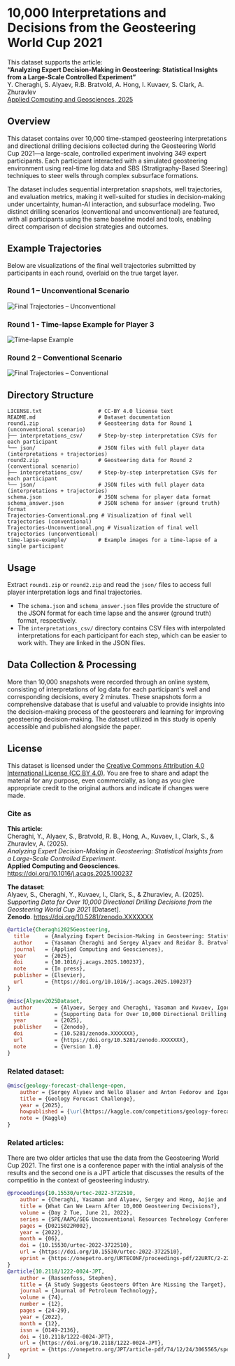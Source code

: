 # 10,000 Interpretations and Decisions from the Geosteering World Cup 2021

This dataset supports the article:  
**“Analyzing Expert Decision-Making in Geosteering: Statistical Insights from a Large-Scale Controlled Experiment”**  
Y. Cheraghi, S. Alyaev, R.B. Bratvold, A. Hong, I. Kuvaev, S. Clark, A. Zhuravlev  
[Applied Computing and Geosciences, 2025](https://doi.org/10.1016/j.acags.2025.100237)

## Overview

This dataset contains over 10,000 time-stamped geosteering interpretations and directional drilling decisions collected during the Geosteering World Cup 2021—a large-scale, controlled experiment involving 349 expert participants. Each participant interacted with a simulated geosteering environment using real-time log data and SBS (Stratigraphy-Based Steering) techniques to steer wells through complex subsurface formations.

The dataset includes sequential interpretation snapshots, well trajectories, and evaluation metrics, making it well-suited for studies in decision-making under uncertainty, human-AI interaction, and subsurface modeling. Two distinct drilling scenarios (conventional and unconventional) are featured, with all participants using the same baseline model and tools, enabling direct comparison of decision strategies and outcomes.

## Example Trajectories

Below are visualizations of the final well trajectories submitted by participants in each round, overlaid on the true target layer.

### Round 1 – Unconventional Scenario

![Final Trajectories – Unconventional](Trajectories-Unconventional.png)

### Round 1 - Time-lapse Example for Player 3

![Time-lapse Example](time-lapse-example/Player003.gif)

### Round 2 – Conventional Scenario

![Final Trajectories – Conventional](Trajectories-Conventional.png)


## Directory Structure
```
LICENSE.txt                  # CC-BY 4.0 license text
README.md                    # Dataset documentation
round1.zip                   # Geosteering data for Round 1 (unconventional scenario)
├── interpretations_csv/     # Step-by-step interpretation CSVs for each participant
└── json/                    # JSON files with full player data (interpretations + trajectories)
round2.zip                   # Geosteering data for Round 2 (conventional scenario)
├── interpretations_csv/     # Step-by-step interpretation CSVs for each participant
└── json/                    # JSON files with full player data (interpretations + trajectories)
schema.json                  # JSON schema for player data format
schema_answer.json           # JSON schema for answer (ground truth) format
Trajectories-Conventional.png # Visualization of final well trajectories (conventional)
Trajectories-Unconventional.png # Visualization of final well trajectories (unconventional)
time-lapse-example/          # Example images for a time-lapse of a single participant
```

## Usage
Extract `round1.zip` or `round2.zip` and read the `json/` files to access full player interpretation logs and final trajectories.
 - The `schema.json` and `schema_answer.json` files provide the structure of the JSON format for each time lapse and the answer (ground truth) format, respectively.
 - The `interpretations_csv/` directory contains CSV files with interpolated interpretations for each participant for each step, which can be easier to work with. They are linked in the JSON files.

## Data Collection & Processing

More than 10,000 snapshots were recorded through an online system, consisting of interpretations of log data for each participant's well and corresponding decisions, every 2 minutes. These snapshots form a comprehensive database that is useful and valuable to provide insights into the decision-making process of the geosteerers and learning for improving geosteering decision-making. The dataset utilized in this study is openly accessible and published alongside the paper.



## License
This dataset is licensed under the [Creative Commons Attribution 4.0 International License (CC BY 4.0)](https://creativecommons.org/licenses/by/4.0/). You are free to share and adapt the material for any purpose, even commercially, as long as you give appropriate credit to the original authors and indicate if changes were made.

### Cite as

**This article**:  
Cheraghi, Y., Alyaev, S., Bratvold, R. B., Hong, A., Kuvaev, I., Clark, S., & Zhuravlev, A. (2025).  
*Analyzing Expert Decision-Making in Geosteering: Statistical Insights from a Large-Scale Controlled Experiment*.  
**Applied Computing and Geosciences**. https://doi.org/10.1016/j.acags.2025.100237

**The dataset**:  
Alyaev, S., Cheraghi, Y., Kuvaev, I., Clark, S., & Zhuravlev, A. (2025).  
*Supporting Data for Over 10,000 Directional Drilling Decisions from the Geosteering World Cup 2021* [Dataset].  
**Zenodo**. https://doi.org/10.5281/zenodo.XXXXXXX

```bibtex
@article{Cheraghi2025Geosteering,
  title     = {Analyzing Expert Decision-Making in Geosteering: Statistical Insights from a Large-Scale Controlled Experiment},
  author    = {Yasaman Cheraghi and Sergey Alyaev and Reidar B. Bratvold and Aojie Hong and Igor Kuvaev and Stephen Clark and Andrei Zhuravlev},
  journal   = {Applied Computing and Geosciences},
  year      = {2025},
  doi       = {10.1016/j.acags.2025.100237},
  note      = {In press},
  publisher = {Elsevier},
  url       = {https://doi.org/10.1016/j.acags.2025.100237}
}

@misc{Alyaev2025Dataset,
  author       = {Alyaev, Sergey and Cheraghi, Yasaman and Kuvaev, Igor and Clark, Stephen and Zhuravlev, Andrei},
  title        = {Supporting Data for Over 10,000 Directional Drilling Decisions from the Geosteering World Cup 2021},
  year         = {2025},
  publisher    = {Zenodo},
  doi          = {10.5281/zenodo.XXXXXXX},
  url          = {https://doi.org/10.5281/zenodo.XXXXXXX},
  note         = {Version 1.0}
}
```

### Related dataset:

```bibtex
@misc{geology-forecast-challenge-open,
    author = {Sergey Alyaev and Nello Blaser and Anton Fedorov and Igor Kuvaev},
    title = {Geology Forecast Challenge},
    year = {2025},
    howpublished = {\url{https://kaggle.com/competitions/geology-forecast-challenge-open}},
    note = {Kaggle}
}
```

### Related articles:

There are two older articles that use the data from the Geosteering World Cup 2021. The first one is a conference paper with the intial analysis of the results and the second one is a JPT article that discusses the results of the competitio in the context of geosteering industry.

```bibtex
@proceedings{10.15530/urtec-2022-3722510,
    author = {Cheraghi, Yasaman and Alyaev, Sergey and Hong, Aojie and Kuvaev, Igor and Clark, Stephen and Zhuravlev, Andrei and Bratvold, Reidar Brumer},
    title = {What Can We Learn After 10,000 Geosteering Decisions?},
    volume = {Day 2 Tue, June 21, 2022},
    series = {SPE/AAPG/SEG Unconventional Resources Technology Conference},
    pages = {D021S022R002},
    year = {2022},
    month = {06},
    doi = {10.15530/urtec-2022-3722510},
    url = {https://doi.org/10.15530/urtec-2022-3722510},
    eprint = {https://onepetro.org/URTECONF/proceedings-pdf/22URTC/2-22URTC/D021S022R002/2802308/urtec-3722510-ms.pdf},
}
@article{10.2118/1222-0024-JPT,
    author = {Rassenfoss, Stephen},
    title = {A Study Suggests Geosteers Often Are Missing the Target},
    journal = {Journal of Petroleum Technology},
    volume = {74},
    number = {12},
    pages = {24-29},
    year = {2022},
    month = {12},
    issn = {0149-2136},
    doi = {10.2118/1222-0024-JPT},
    url = {https://doi.org/10.2118/1222-0024-JPT},
    eprint = {https://onepetro.org/JPT/article-pdf/74/12/24/3065565/spe-1222-0024-jpt.pdf},
}
```


